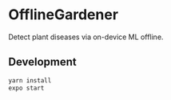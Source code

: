 # OfflineGardener
Detect plant diseases via on-device ML offline.

## Development

```bash
yarn install
expo start
```
